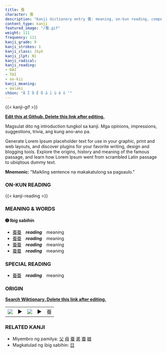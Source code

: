 ```yaml
---
title: 蚕
character: 蚕
description: "Kanji dictionary entry 蚕: meaning, on-kun reading, compounds, origin, related kanji"
content_type: kanji
featured_image: "/蚕.gif"
weight: 111
frequency: 111
kanji_grade: 9
kanji_strokes: 1
kanji_class: Jōyō
kanji_jlpt: N1
kanji_radical: 
kanji_reading: 
- DAI
- TAI
- oo-kii
kanji_meaning:
- malaki
chōon: "Ā Ī Ū Ē Ō ā ī ū ē ō ’"
---
```

[//]: # (Don't edit the line below. Kanji animated GIF code is automatically generated.)
{{< kanji-gif >}}

[//]: # (Edit below this line.)

**[Edit this at Github. Delete this link after editing.](https://github.com/tim0g/tim/tree/main/content/kanji/蚕/index.md)**

Magsulat dito ng introduction tungkol sa kanji. Mga opinions, impressions, suggestions, trivia, ang kung ano-ano pa.

Generate Lorem Ipsum placeholder text for use in your graphic, print and web layouts, and discover plugins for your favorite writing, design and blogging tools. Explore the origins, history and meaning of the famous passage, and learn how Lorem Ipsum went from scrambled Latin passage to ubiqitous dummy text.
 
**Mnemonic:** "Maikling sentence na makakatulong sa pagsaulo."

### ON-KUN READING

[//]: # (Don't edit the line below. ON-KUN READING code is automatically generated.)
{{< kanji-reading >}}

### MEANING & WORDS

#### ➊ **Ibig sabihin**
  - [蚕](../蚕)[蚕](../蚕)　***reading***　meaning
  - [蚕](../蚕)[蚕](../蚕)　***reading***　meaning
  - [蚕](../蚕)[蚕](../蚕)　***reading***　meaning
  - [蚕](../蚕)[蚕](../蚕)　***reading***　meaning

### SPECIAL READING
  - [蚕](../蚕)[蚕](../蚕)　***reading***　meaning

### ORIGIN

**[Search Wiktionary. Delete this link after editing.](https://wiktionary.org/wiki/蚕)**
<table class="kanji-table"><tr><td>
<img src="60px-蚕-bronze.svg.png">
</td><td>▶</td><td>
<img src="60px-蚕-oracle.svg.png">
</td><td>▶</td>
<td class="kanji-origin">蚕</td>
</tr></table>

### RELATED KANJI
- Miyembro ng pamilya: [父](../父) [母](../母) [蚕](../蚕) [弟](../弟) [蚕](../蚕) [娘](../娘)
- Magkatulad ng ibig sabihin: [日](../日)
